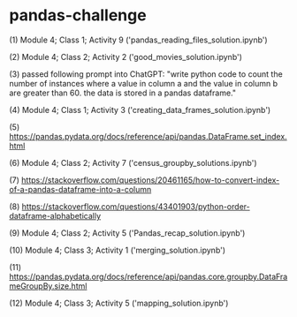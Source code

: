 # pandas-challenge



(1) Module 4; Class 1; Activity 9 ('pandas_reading_files_solution.ipynb')

(2) Module 4; Class 2; Activity 2 ('good_movies_solution.ipynb')

(3) passed following prompt into ChatGPT: "write python code to count the number of instances where a value in column a and the value in column b are greater than 60. the data is stored in a pandas dataframe."

(4) Module 4; Class 1; Activity 3 ('creating_data_frames_solution.ipynb')

(5) https://pandas.pydata.org/docs/reference/api/pandas.DataFrame.set_index.html

(6) Module 4; Class 2; Activity 7 ('census_groupby_solutions.ipynb')

(7) https://stackoverflow.com/questions/20461165/how-to-convert-index-of-a-pandas-dataframe-into-a-column

(8) https://stackoverflow.com/questions/43401903/python-order-dataframe-alphabetically


(9) Module 4; Class 2; Activity 5 ('Pandas_recap_solution.ipynb')

(10) Module 4; Class 3; Activity 1 ('merging_solution.ipynb')

(11) https://pandas.pydata.org/docs/reference/api/pandas.core.groupby.DataFrameGroupBy.size.html

(12) Module 4; Class 3; Activity 5 ('mapping_solution.ipynb')